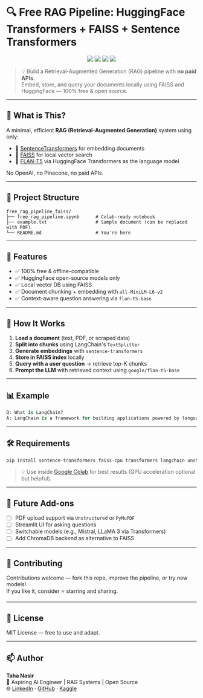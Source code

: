 # 🔍 Free RAG Pipeline: HuggingFace Transformers + FAISS + Sentence Transformers

<p align="center">
  <img src="https://img.shields.io/badge/RAG-ready-blue?style=flat-square" />
  <img src="https://img.shields.io/badge/FAISS-VectorDB-green?style=flat-square" />
  <img src="https://img.shields.io/badge/No-API--Key-Required-brightgreen?style=flat-square" />
  <img src="https://img.shields.io/badge/HuggingFace-🤗-yellow?style=flat-square" />
</p>

> 💡 Build a Retrieval-Augmented Generation (RAG) pipeline with **no paid APIs**.  
> Embed, store, and query your documents locally using FAISS and HuggingFace — 100% free & open source.

---

## 🧠 What is This?

A minimal, efficient **RAG (Retrieval-Augmented Generation)** system using only:
- 🧠 [SentenceTransformers](https://www.sbert.net/) for embedding documents
- 🔎 [FAISS](https://faiss.ai/) for local vector search
- 🤖 [FLAN-T5](https://huggingface.co/google/flan-t5-base) via HuggingFace Transformers as the language model

No OpenAI, no Pinecone, no paid APIs.

---

## 📂 Project Structure

```
free_rag_pipeline_faiss/
├── free_rag_pipeline.ipynb      # Colab-ready notebook
├── example.txt                  # Sample document (can be replaced with PDF)
└── README.md                    # You're here
```

---

## 🚀 Features

- ✅ 100% free & offline-compatible
- ✅ HuggingFace open-source models only
- ✅ Local vector DB using FAISS
- ✅ Document chunking + embedding with `all-MiniLM-L6-v2`
- ✅ Context-aware question answering via `flan-t5-base`

---

## 🔧 How It Works

1. **Load a document** (text, PDF, or scraped data)
2. **Split into chunks** using LangChain's `TextSplitter`
3. **Generate embeddings** with `sentence-transformers`
4. **Store in FAISS index** locally
5. **Query with a user question** → retrieve top-K chunks
6. **Prompt the LLM** with retrieved context using `google/flan-t5-base`

---

## 📊 Example

```python
Q: What is LangChain?
A: LangChain is a framework for building applications powered by language models and external tools like APIs and vector databases.
```

---

## 🛠️ Requirements

```bash
pip install sentence-transformers faiss-cpu transformers langchain unstructured pdfminer.six
```

> 💡 Use inside [Google Colab](https://colab.research.google.com) for best results (GPU acceleration optional but helpful).

---

## 📘 Future Add-ons

- [ ] PDF upload support via `Unstructured` or `PyMuPDF`
- [ ] Streamlit UI for asking questions
- [ ] Switchable models (e.g., Mistral, LLaMA 3 via Transformers)
- [ ] Add ChromaDB backend as alternative to FAISS

---

## 🤝 Contributing

Contributions welcome — fork this repo, improve the pipeline, or try new models!  
If you like it, consider ⭐️ starring and sharing.

---

## 📜 License

MIT License — free to use and adapt.

---

## 📫 Author

**Taha Nasir**  
💼 Aspiring AI Engineer | RAG Systems | Open Source  
🌐 [LinkedIn](https://linkedin.com) · [GitHub](https://github.com) · [Kaggle](https://kaggle.com)
